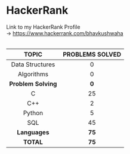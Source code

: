 # HackerRank
Link to my HackerRank Profile <br>
-> https://www.hackerrank.com/bhavkushwaha <br><br>

| TOPIC  | PROBLEMS SOLVED |
|   :-:  |       :-:       |
|Data Structures|0|
|Algorithms|0|
|**Problem Solving**|**0**|
|C|25|
|C++|2|
|Python|5|
|SQL|45|
|**Languages**|**75**|
|**TOTAL**|**75**|
